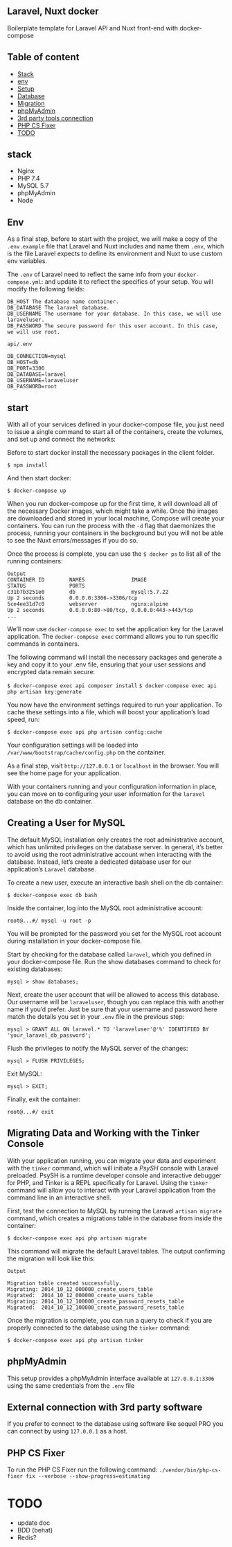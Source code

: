 ## Laravel, Nuxt docker
Boilerplate template for Laravel API and Nuxt front-end with docker-compose

## Table of content
- [Stack](#stack)
- [env](#env)
- [Setup](#start)
- [Database](#Creating-a-User-for-MySQL)
- [Migration](#Migrating-Data-and-Working-with-the-Tinker-Console)
- [phpMyAdmin](#phpMyAdmin)
- [3rd party tools connection](#External-connection-with-3rd-party-software)
- [PHP CS Fixer](#PHP-CS-Fixer)
- [TODO](#todo)

## stack
- Nginx
- PHP 7.4
- MySQL 5.7
- phpMyAdmin
- Node

## Env

As a final step, before to start with the project, we will make a copy of the `.env.example` file that Laravel and Nuxt includes and name them `.env`, which is the file Laravel expects to define its environment and Nuxt to use custom env variables.

The `.env` of Laravel need to reflect the same info from your `docker-compose.yml`:  and update it to reflect the specifics of your setup. You will modify the following fields:

```
DB_HOST The database name container.
DB_DATABASE The laravel database.
DB_USERNAME The username for your database. In this case, we will use laraveluser.
DB_PASSWORD The secure password for this user account. In this case, we will use root.

api/.env

DB_CONNECTION=mysql
DB_HOST=db
DB_PORT=3306
DB_DATABASE=laravel
DB_USERNAME=laraveluser
DB_PASSWORD=root
```

## start

With all of your services defined in your docker-compose file, you just need to issue a single command to start all of the containers, create the volumes, and set up and connect the networks:

Before to start docker install the necessary packages in the client folder.

`$ npm install`

And then start docker:

`$ docker-compose up`

When you run docker-compose up for the first time, it will download all of the necessary Docker images, which might take a while. Once the images are downloaded and stored in your local machine, Compose will create your containers. You can run the process with the `-d` flag that daemonizes the process, running your containers in the background but you will not be able to see the Nuxt errors/messages if you do so.

Once the process is complete, you can use the `$ docker ps` to list all of the running containers:

```
Output
CONTAINER ID        NAMES               IMAGE                             STATUS              PORTS
c31b7b3251e0        db                  mysql:5.7.22                      Up 2 seconds        0.0.0.0:3306->3306/tcp
5ce4ee31d7c0        webserver           nginx:alpine                      Up 2 seconds        0.0.0.0:80->80/tcp, 0.0.0.0:443->443/tcp
...
```

We’ll now use `docker-compose exec` to set the application key for the Laravel application. The `docker-compose exec` command allows you to run specific commands in containers.

The following command will install the necessary packages and generate a key and copy it to your .env file, ensuring that your user sessions and encrypted data remain secure:

`$ docker-compose exec api composer install`
`$ docker-compose exec api php artisan key:generate`

You now have the environment settings required to run your application. To cache these settings into a file, which will boost your application’s load speed, run:

`$ docker-compose exec api php artisan config:cache`

Your configuration settings will be loaded into `/var/www/bootstrap/cache/config.php` on the container.

As a final step, visit `http://127.0.0.1`  or `localhost` in the browser. You will see the home page for your application.

With your containers running and your configuration information in place, you can move on to configuring your user information for the `laravel` database on the db container.

##  Creating a User for MySQL

The default MySQL installation only creates the root administrative account, which has unlimited privileges on the database server. In general, it’s better to avoid using the root administrative account when interacting with the database. Instead, let’s create a dedicated database user for our application’s `Laravel` database.

To create a new user, execute an interactive bash shell on the db container:

`$ docker-compose exec db bash`

Inside the container, log into the MySQL root administrative account:

`root@...#/ mysql -u root -p`

You will be prompted for the password you set for the MySQL root account during installation in your docker-compose file.

Start by checking for the database called `laravel`, which you defined in your docker-compose file. Run the show databases command to check for existing databases:

`mysql > show databases;`

Next, create the user account that will be allowed to access this database. Our username will be `laraveluser`, though you can replace this with another name if you’d prefer. Just be sure that your username and password here match the details you set in your `.env` file in the previous step:

`mysql > GRANT ALL ON laravel.* TO 'laraveluser'@'%' IDENTIFIED BY 'your_laravel_db_password';`

Flush the privileges to notify the MySQL server of the changes:

`mysql > FLUSH PRIVILEGES;`

Exit MySQL:

`mysql > EXIT;`

Finally, exit the container:

`root@...#/ exit`

## Migrating Data and Working with the Tinker Console

With your application running, you can migrate your data and experiment with the `tinker` command, which will initiate a *PsySH* console with Laravel preloaded. PsySH is a runtime developer console and interactive debugger for PHP, and Tinker is a REPL specifically for Laravel. Using the `tinker` command will allow you to interact with your Laravel application from the command line in an interactive shell.

First, test the connection to MySQL by running the Laravel `artisan migrate` command, which creates a migrations table in the database from inside the container:

`$ docker-compose exec api php artisan migrate`

This command will migrate the default Laravel tables. The output confirming the migration will look like this:

```
Output

Migration table created successfully.
Migrating: 2014_10_12_000000_create_users_table
Migrated:  2014_10_12_000000_create_users_table
Migrating: 2014_10_12_100000_create_password_resets_table
Migrated:  2014_10_12_100000_create_password_resets_table
```

Once the migration is complete, you can run a query to check if you are properly connected to the database using the `tinker` command:

`$ docker-compose exec api php artisan tinker`

## phpMyAdmin

This setup provides a phpMyAdmin interface available at `127.0.0.1:3306` using the same credentials from the `.env` file

## External connection with 3rd party software

If you prefer to connect to the database using software like sequel PRO you can connect by using `127.0.0.1` as a host.

## PHP CS Fixer

To run the PHP CS Fixer run the following command: `./vendor/bin/php-cs-fixer fix --verbose --show-progress=estimating`

# TODO #

- update doc
- BDD (behat)
- Redis?
